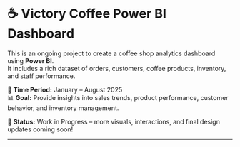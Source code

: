 # ☕ Victory Coffee Power BI Dashboard

This is an ongoing project to create a coffee shop analytics dashboard using **Power BI**.  
It includes a rich dataset of orders, customers, coffee products, inventory, and staff performance.

📅 **Time Period:** January – August 2025  
📊 **Goal:** Provide insights into sales trends, product performance, customer behavior, and inventory management.

🚧 **Status:** Work in Progress – more visuals, interactions, and final design updates coming soon!

---

